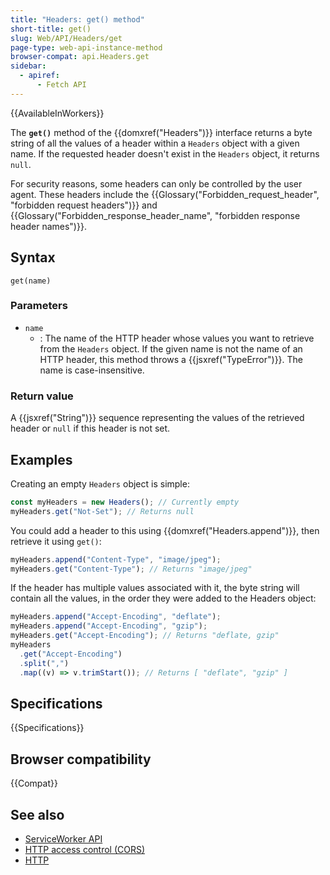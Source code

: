 ```yaml
---
title: "Headers: get() method"
short-title: get()
slug: Web/API/Headers/get
page-type: web-api-instance-method
browser-compat: api.Headers.get
sidebar:
  - apiref:
      - Fetch API
---
```


{{AvailableInWorkers}}

The **`get()`** method of the {{domxref("Headers")}} interface
returns a byte string of all the values of a header within a `Headers` object
with a given name. If the requested header doesn't exist in the `Headers`
object, it returns `null`.

For security reasons, some headers can only be controlled by the user agent. These
headers include the {{Glossary("Forbidden_request_header", "forbidden request headers")}}
and {{Glossary("Forbidden_response_header_name", "forbidden response header names")}}.

## Syntax

```js-nolint
get(name)
```

### Parameters

- `name`
  - : The name of the HTTP header whose values you want to retrieve from the
    `Headers` object. If the given name is not the name of an HTTP header, this
    method throws a {{jsxref("TypeError")}}. The name is case-insensitive.

### Return value

A {{jsxref("String")}} sequence representing the values of the retrieved header or
`null` if this header is not set.

## Examples

Creating an empty `Headers` object is simple:

```js
const myHeaders = new Headers(); // Currently empty
myHeaders.get("Not-Set"); // Returns null
```

You could add a header to this using {{domxref("Headers.append")}}, then retrieve it
using `get()`:

```js
myHeaders.append("Content-Type", "image/jpeg");
myHeaders.get("Content-Type"); // Returns "image/jpeg"
```

If the header has multiple values associated with it, the byte string will contain all
the values, in the order they were added to the Headers object:

```js
myHeaders.append("Accept-Encoding", "deflate");
myHeaders.append("Accept-Encoding", "gzip");
myHeaders.get("Accept-Encoding"); // Returns "deflate, gzip"
myHeaders
  .get("Accept-Encoding")
  .split(",")
  .map((v) => v.trimStart()); // Returns [ "deflate", "gzip" ]
```

## Specifications

{{Specifications}}

## Browser compatibility

{{Compat}}

## See also

- [ServiceWorker API](/en-US/docs/Web/API/Service_Worker_API)
- [HTTP access control (CORS)](/en-US/docs/Web/HTTP/Guides/CORS)
- [HTTP](/en-US/docs/Web/HTTP)
